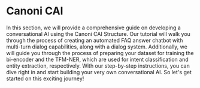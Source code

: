 # Canoni CAI

In this section, we will provide a comprehensive guide on developing a conversational AI using the Canoni CAI Structure. Our tutorial will walk you through the process of creating an automated FAQ answer chatbot with multi-turn dialog capabilities, along with a dialog system. Additionally, we will guide you through the process of preparing your dataset for training the bi-encoder and the TFM-NER, which are used for intent classification and entity extraction, respectively. With our step-by-step instructions, you can dive right in and start building your very own conversational AI. So let's get started on this exciting journey!